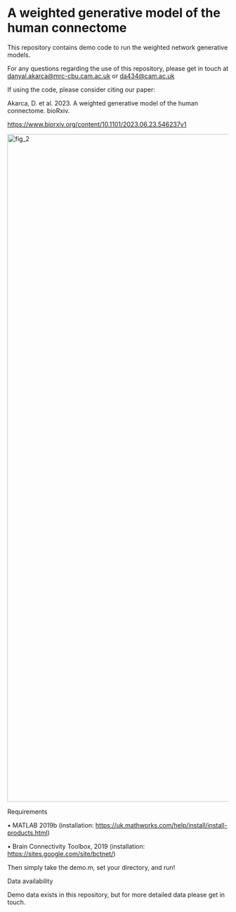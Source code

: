 # A weighted generative model of the human connectome

This repository contains demo code to run the weighted network generative models.

For any questions regarding the use of this repository, please get in touch at danyal.akarca@mrc-cbu.cam.ac.uk or da434@cam.ac.uk

If using the code, please consider citing our paper:

Akarca, D. et al. 2023. A weighted generative model of the human connectome. bioRxiv.

https://www.biorxiv.org/content/10.1101/2023.06.23.546237v1

<img width="1519" alt="fig_2" src="https://github.com/DanAkarca/weighted_generative_models/assets/28649488/a9f7ab07-adc9-42bc-8d6d-ef4e12334242">

Requirements

• MATLAB 2019b (installation: https://uk.mathworks.com/help/install/install-products.html)

• Brain Connectivity Toolbox, 2019 (installation: https://sites.google.com/site/bctnet/)

Then simply take the demo.m, set your directory, and run!

Data availability

Demo data exists in this repository, but for more detailed data please get in touch.
